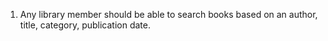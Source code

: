 1. Any library member should be able to search books based on an author, title, category, publication date.